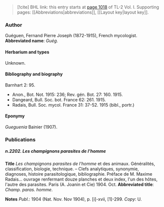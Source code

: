 > [!cite] BHL link: this entry starts at [page 1018](https://www.biodiversitylibrary.org/page/33121149) of TL-2 Vol. I.
> Supporting pages: [[Abbreviations|abbreviations]], [[Layout key|layout key]].

### Author

Guéguen, Fernand Pierre Joseph (1872-1915), French mycologist. 
**Abbreviated name**: *Guég.*

#### Herbarium and types

Unknown.

#### Bibliography and biography

Barnhart 2: 95.
- Anon., Bot. Not. 1915: 236; Rev. gén. Bot. 27: 160. 1915.
- Dangeard, Bull. Soc. bot. France 62: 261. 1915.
- Radais, Bull. Soc. mycol. France 31: 37-52. 1915 (bibl., portr.)

#### Eponymy

*Gueguenia* Bainier (1907).

### Publications

##### n.2202. Les champignons parasites de l'homme

**Title**
*Les champignons parasites de l'homme* et des animaux. Généralités, classification, biologie, technique. – Clefs analytiques, synonymie, diagnoses, histoire parasitologique, bibliographie. Préface de M. Maxime Radais... ouvrage renfermant douze planches et deux index, l'un des hôtes, l'autre des parasites. Paris (A. Joanin et Cie) 1904. Oct.
**Abbreviated title**: *Champ. paras. homme*.

**Notes**
*Publ*.: 1904 (Nat. Nov. Nov 1904), p. \[i\]-xvii, \[1\]-299. *Copy*: U.

